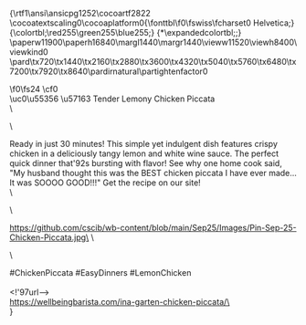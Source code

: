 {\rtf1\ansi\ansicpg1252\cocoartf2822
\cocoatextscaling0\cocoaplatform0{\fonttbl\f0\fswiss\fcharset0 Helvetica;}
{\colortbl;\red255\green255\blue255;}
{\*\expandedcolortbl;;}
\paperw11900\paperh16840\margl1440\margr1440\vieww11520\viewh8400\viewkind0
\pard\tx720\tx1440\tx2160\tx2880\tx3600\tx4320\tx5040\tx5760\tx6480\tx7200\tx7920\tx8640\pardirnatural\partightenfactor0

\f0\fs24 \cf0 <!--title-->\
\uc0\u55356 \u57163  Tender Lemony Chicken Piccata\
\
<!--description-->\
Ready in just 30 minutes! This simple yet indulgent dish features crispy chicken in a deliciously tangy lemon and white wine sauce. The perfect quick dinner that\'92s bursting with flavor! See why one home cook said, "My husband thought this was the BEST chicken piccata I have ever made... It was SOOOO GOOD!!!" Get the recipe on our site!\
\
<!--image-->\
https://github.com/cscib/wb-content/blob/main/Sep25/Images/Pin-Sep-25-Chicken-Piccata.jpg\
\
<!--hashtags-->\
#ChickenPiccata #EasyDinners #LemonChicken\
\
<!\'97url-->\
https://wellbeingbarista.com/ina-garten-chicken-piccata/\
\
}